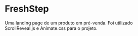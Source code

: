 # FreshStep

Uma landing page de um produto em pré-venda. Foi utilizado ScrollReveal.js e Animate.css para o projeto.
